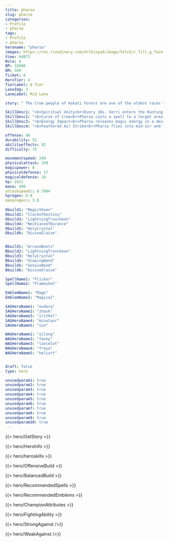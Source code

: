 ```yaml
---
title: pharsa
slug: pharsa
categories: 
- Profile 
- pharsa
tags: 
- Profile
- pharsa
heroname: "pharsa"
images: https://res.cloudinary.com/drlhixyyd/image/fetch/c_fill,g_face,f_auto/https://cdn2-build.mobagenie.my.id/p/images/banner/full/pharsa.jpg
View: 64873 
Role: 4 
BP: 32000
DM: 599 
Ticket: 0 
HeroTier: 4 
TierLabel: A Tier 
LaneImg: 3
LaneLabel: Mid Lane 

story: " The Crow people of Askati Forest are one of the oldest races to still exist in the Land of Dawn. This race was united by the Crow King Osana, under whose venerable leadership they perfected the art of Sky Magic.This unique school of magic allows its wielder to soar across the skies, and grants the ability to strike from enormous distances, however, only those who have had their blood \'awakened\' can use it. The noble Princess Pharsa was born with an unknown type of blood which was said to hold enormous potential if awakened, but as hard as they tried, the baffled people of her tribe failed to unleash its true power. Soon enough, Pharsa’s special blood became a burden, as ill-intentioned opportunists from across the land sought to reap it for their own benefit. On the day of Pharsa\'s wedding, the tyrannical witch Alice invaded the Askati Forest, mercilessly slaying countless Crows and leaving a smoldering trail of ruin in her wake. Numbed to the core by the carnage surrounding her, Pharsa dropped Osana\'s ancient crown to the floor. Her appearance began to change, as unprecedented power coursed through her veins -- her blood had been awakened. Pharsa\'s eyes clouded over, as one side of her hair turned pure white, and she soared into the sky to unleash a torrential assault of horrifying magical power fierce enough to drive Alice away. Verri, the love of her life, couldn’t bear to see his betrothed suffer a life of blindness alone, and chose to accompany Pharsa wherever she went, utilizing his own magic to become permanently linked to Pharsa, and allowing her to see through his eyes. Pharsa wishes her power had never been awakened, she wishes even more that her home had not been destroyed, but that witch took everything from her, and now it is time for revenge... "

SkillDesc1: "<b>Spiritual Unity<br>Every 10s, Verri enters the Hunting state, during which Pharsa&rsquo;s next attack deals extra 150 (+10*Hero Level) <font color='#27C0C7'>( +80% Total Magic Power)</font> <font color='#3B69FF'>(Magic Damage)</font> (the damage scales with levels) and slows the enemy hit by 60% for 1s."   
SkillDesc2: "<b>Curse of Crow<br>Pharsa casts a spell to a target area, dealing 300<font color='#27C0C7'>( +120% Total Magic Power)</font> <font color='#3B69FF'>(Magic Damage)</font> to enemies within the area of effect and marking them. The mark lasts for 4s. When Pharsa hits a marked target with her other skills, the mark will stun the target for 1s and disappear."   
SkillDesc3: "<b>Energy Impact<br>Pharsa releases magic energy in a designated direction, dealing 425<font color='#27C0C7'>( +145% Total Magic Power)</font> <font color='#3B69FF'>(Magic Damage)</font> to the enemy hit."   
SkillDesc4: "<b>Feathered Air Strike<br>Pharsa flies into mid-air and launches air raids on the target area in the next 8s for 4 rounds. Each round deals 620<font color='#27C0C7'>( +160% Total Magic Power)</font> <font color='#3B69FF'>(Magic Damage)</font> to the enemy hit."  

offense: 40 
durability: 52 
abilityeffects: 92 
difficulty: 75 

movementspeed: 240
physicalattack: 109
magicpower: 0
physicaldefense: 17
magicaldefense: 10
hp: 2421
mana: 490
attackspeed:: 0.7904
hpregen: 6.8
manaregen:: 3.6
 
Obuild1: "MagicShoes"  
Obuild2: "ClockofDestiny" 
Obuild3: "LightningTruncheon" 
Obuild4: "NecklaceofDurance" 
Obuild5: "HolyCrystal" 
Obuild6: "DivineGlaive" 


Bbuild1: "ArcaneBoots"  
Bbuild2: "LightningTruncheon" 
Bbuild3: "HolyCrystal" 
Bbuild4: "GlowingWand" 
Bbuild5: "GeniusWand" 
Bbuild6: "DivineGlaive" 

SpellName1: "Flicker" 
SpellName2: "Flameshot"   

EmblemName1: "Mage" 
EmblemName2: "Magical"    

SAGHeroName1: "eudora"
SAGHeroName2: "zhask"
SAGHeroName3: "irithel"
SAGHeroName4: "minotaur"
SAGHeroName5: "sun"

WAGHeroName1: "zilong"
WAGHeroName2: "fanny"
WAGHeroName3: "lancelot"
WAGHeroName4: "freya"
WAGHeroName5: "helcurt"


draft: false
type: hero

unusedparam1: true
unusedparam2: true
unusedparam3: true
unusedparam4: true
unusedparam5: true
unusedparam6: true
unusedparam7: true
unusedparam8: true
unusedparam9: true
unusedparam10: true
---
```



{{< hero/GetStory >}}

{{< hero/HeroInfo >}}
 
{{< hero/heroskills >}}

{{< hero/OffensiveBuild >}} 

{{< hero/BalancedBuild >}}


{{< hero/RecommendedSpells >}}  

{{< hero/RecommendedEmblems >}}   


{{< hero/ChampionAttributes >}}


{{< hero/FightingAbility >}}

{{< hero/StrongAgainst />}}

{{< hero/WeakAgainst />}}
